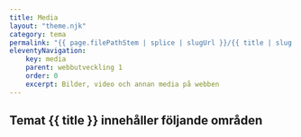 ```yaml
---
title: Media
layout: "theme.njk"
category: tema
permalink: "{{ page.filePathStem | splice | slugUrl }}/{{ title | slug }}.html"
eleventyNavigation:
    key: media
    parent: webbutveckling 1
    order: 0
    excerpt: Bilder, video och annan media på webben
---
```

## Temat {{ title }} innehåller följande områden

